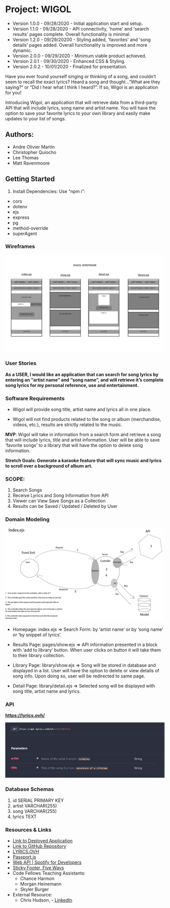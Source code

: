# Project: WIGOL

- Version 1.0.0 - 09/28/2020 - Initial application start and setup.
- Version 1.1.0 - 09/28/2020 - API connectivity, 'home' and 'search results' pages complete. Overall functionality is minimal.
- Version 1.2.0 - 09/29/20200 - Styling added, 'favorites' and 'song details' pages added. Overall functionality is improved and more dynamic.
- Version 2.0.0 - 09/29/2020 - Minimum viable product achieved. 
- Version 2.0.1 - 09/30/2020 - Enhanced CSS & Styling.
- Version 2.0.2 - 10/01/2020 - Finalized for presentation.

Have you ever found yourself singing or thinking of a song, and couldn’t seem to recall the exact lyrics? Heard a song and thought…”What are they saying?” or “Did I hear what I think I heard?”. If so, Wigol is an application for you!  

Introducing Wigol, an application that will retrieve data from a third-party API that will include lyrics, song name and artist name. You will have the option to save your favorite lyrics to your own library and easily make updates to your list of songs.

## Authors:

- Andre Olivier Martin
- Christopher Quiocho
- Lee Thomas
- Matt Ravenmoore

## Getting Started

1. Install Dependencies: Use "npm i":

- cors
- dotenv
- ejs
- express
- pg
- method-override
- superAgent

### Wireframes

![Alt Text](public/images/wireframe-wigol.jpg)

### User Stories

**As a USER, I would like an application that can search for song lyrics by entering an “artist name” and “song name”, and will retrieve it’s complete song lyrics for my personal reference, use and entertainment.**

### Software Requirements

- Wigol will provide song title, artist name and lyrics all in one place.

- Wigol will not find products related to the song or album (merchandise, videos, etc.), results are strictly related to the music. 

**MVP**: Wigol will take in information from a search form and retrieve a song that will include lyrics, title and artist information. User will be able to save ‘favorite songs’ to a library that will have the option to delete song information.

**Stretch Goals: Generate a karaoke feature that will sync music and lyrics to scroll over a background of album art.**

### SCOPE:

1. Search Songs
1. Receive Lyrics and Song Information from API
1. Viewer can View Save Songs as a Collection
1. Results can be Saved / Updated / Deleted by User

### Domain Modeling

![Alt Text](public/images/wrrc-diagram.jpg)

- Homepage: index.ejs => Search Form: by ‘artist name’ or by ‘song name’ or ‘by snippet of lyrics’.

- Results Page: pages/show.ejs => API information presented in a block with ‘add to library’ button. When user clicks on button it will take them to their library collection.

- Library Page: library/show.ejs => Song will be stored in database and displayed in a list. User will have the option to delete or view details of song info. Upon doing so, user will be redirected to same page.

- Detail Page: library/detail.ejs => Selected song will be displayed with song title, artist name and lyrics.

### API 

**https://lyrics.ovh/**

![Alt Text](public/images/lyricsovh-api-endpoint.PNG)

### Database Schemas

1. id SERIAL PRIMARY KEY
1. artist VARCHAR(255)
1. song VARCHAR(255)
1. lyrics TEXT

### Resources & Links

- [Link to Deployed Application](https://wigol-wigol.herokuapp.com/)
- [Link to GitHub Repository](https://github.com/cquiocho/wigol)
- [LYRICS.OVH](https://lyrics.ovh/)
- [Passport.js](http://www.passportjs.org/packages/passport-spotify/)
- [Web API | Spotify for Developers](https://developer.spotify.com/documentation/web-api/)
- [Sticky Footer, Five Ways](https://css-tricks.com/couple-takes-sticky-footer/)
- Code Fellows Teaching Assistants:
    - Chance Harmon
    - Morgan Heinemann
    - Skyler Burger
- External Resource:
    - Chris Hudson, - [LinkedIn](https://www.linkedin.com/in/chris-anthony-hudson/)





